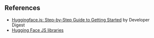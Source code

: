 ## References 

* [Huggingface.js: Step-by-Step Guide to Getting Started](https://youtu.be/z41vJlPMqnE) by Developer Digest
* [Hugging Face JS libraries](https://huggingface.co/docs/huggingface.js/index)